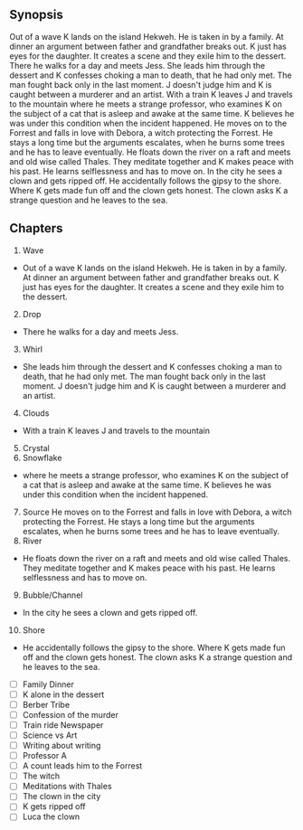 ## Synopsis

Out of a wave K lands on the island Hekweh. He is taken in by a family. At dinner an argument between father and grandfather breaks out. K just has eyes for the daughter. It creates a scene and they exile him to the dessert. There he walks for a day and meets Jess. She leads him through the dessert and K confesses choking a man to death, that he had only met. The man fought back only in the last moment. J doesn't judge him and K is caught between a murderer and an artist. With a train K leaves J and travels to the mountain where he meets a strange professor, who examines K on the subject of a cat that is asleep and awake at the same time. K believes he was under this condition when the incident happened. He moves on to the Forrest and falls in love with Debora, a witch protecting the Forrest. He stays a long time but the arguments escalates, when he burns some trees and he has to leave eventually. He floats down the river on a raft and meets and old wise called Thales. They meditate together and K makes peace with his past. He learns selflessness and has to move on. In the city he sees a clown and gets ripped off. He accidentally follows the gipsy to the shore. Where K gets made fun off and the clown gets honest. The clown asks K a strange question and he leaves to the sea.


## Chapters

1. Wave
  * Out of a wave K lands on the island Hekweh. He is taken in by a family. At dinner an argument between father and grandfather breaks out. K just has eyes for the daughter. It creates a scene and they exile him to the dessert.
2. Drop
  * There he walks for a day and meets Jess.
3. Whirl
 * She leads him through the dessert and K confesses choking a man to death, that he had only met. The man fought back only in the last moment. J doesn't judge him and K is caught between a murderer and an artist.
4. Clouds
  * With a train K leaves J and travels to the mountain
5. Crystal
6. Snowflake
  * where he meets a strange professor, who examines K on the subject of a cat that is asleep and awake at the same time. K believes he was under this condition when the incident happened.
7. Source
He moves on to the Forrest and falls in love with Debora, a witch protecting the Forrest. He stays a long time but the arguments escalates, when he burns some trees and he has to leave eventually.
8. River
  * He floats down the river on a raft and meets and old wise called Thales. They meditate together and K makes peace with his past. He learns selflessness and has to move on.
9. Bubble/Channel
  * In the city he sees a clown and gets ripped off.
10. Shore
 * He accidentally follows the gipsy to the shore. Where K gets made fun off and the clown gets honest. The clown asks K a strange question and he leaves to the sea.
 
 
- [ ] Family Dinner
- [ ] K alone in the dessert
- [ ] Berber Tribe
- [ ] Confession of the murder
- [ ] Train ride Newspaper
 - [ ] Science vs Art
 - [ ] Writing about writing
- [ ] Professor A
- [ ] A count leads him to the Forrest
- [ ] The witch
- [ ] Meditations with Thales
- [ ] The clown in the city
- [ ] K gets ripped off
- [ ] Luca the clown
